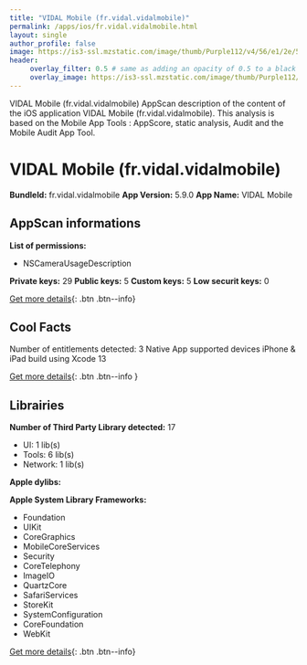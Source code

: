 ```yaml
---
title: "VIDAL Mobile (fr.vidal.vidalmobile)"
permalink: /apps/ios/fr.vidal.vidalmobile.html
layout: single
author_profile: false
image: https://is3-ssl.mzstatic.com/image/thumb/Purple112/v4/56/e1/2e/56e12ec6-1d64-f159-55ec-a3106138f13e/AppIcon-1x_U007emarketing-0-10-0-0-85-220.png/512x512bb.jpg
header: 
     overlay_filter: 0.5 # same as adding an opacity of 0.5 to a black background
     overlay_image: https://is3-ssl.mzstatic.com/image/thumb/Purple112/v4/56/e1/2e/56e12ec6-1d64-f159-55ec-a3106138f13e/AppIcon-1x_U007emarketing-0-10-0-0-85-220.png/512x512bb.jpg
---
```

VIDAL Mobile (fr.vidal.vidalmobile) AppScan description of the content of the iOS application VIDAL Mobile (fr.vidal.vidalmobile). This analysis is based on the Mobile App Tools : AppScore, static analysis, Audit and the Mobile Audit App Tool.

# VIDAL Mobile (fr.vidal.vidalmobile)

**BundleId:** fr.vidal.vidalmobile
**App Version:** 5.9.0
**App Name:** VIDAL Mobile


## AppScan informations 

**List of permissions:** 
- NSCameraUsageDescription
  
  
**Private keys:** 29
**Public keys:** 5
**Custom keys:** 5
**Low securit keys:** 0
  
[Get more details](/pricing.html){: .btn .btn--info}

## Cool Facts

Number of entitlements detected: 3
Native App
supported devices iPhone & iPad
build using Xcode 13
  
[Get more details](/pricing.html){: .btn .btn--info }

## Librairies 
**Number of Third Party Library detected:** 17
- UI: 1 lib(s)
- Tools: 6 lib(s)
- Network: 1 lib(s)


**Apple dylibs:**


**Apple System Library Frameworks:**
- Foundation
- UIKit
- CoreGraphics
- MobileCoreServices
- Security
- CoreTelephony
- ImageIO
- QuartzCore
- SafariServices
- StoreKit
- SystemConfiguration
- CoreFoundation
- WebKit


  
[Get more details](/pricing.html){: .btn .btn--info}

